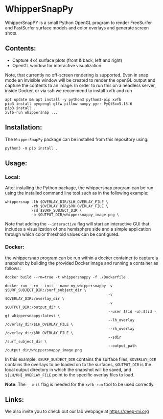 # WhipperSnapPy

WhipperSnapPY is a small Python OpenGL program to render FreeSurfer and 
FastSurfer surface models and color overlays and generate screen shots.

## Contents:

- Capture 4x4 surface plots (front & back, left and right)
- OpenGL window for interactive visualization

Note, that currently no off-screen rendering is supported. Even in snap 
mode an invisible window will be created to render the openGL output
and capture the contents to an image. In order to run this on a headless
server, inside Docker, or via ssh we recommend to install xvfb and run

```
apt update && apt install -y python3 python3-pip xvfb
pip3 install pyopengl glfw pillow numpy pyrr PyQt5==5.15.6
pip3 install .
xvfb-run whippersnap ...
```

## Installation:

The `WhipperSnapPy` package can be installed from this repository using:
```
python3 -m pip install .
```

## Usage:

### Local:

After installing the Python package, the whippersnap program can be run using
the installed command line tool such as in the following example:
```
whippersnap -lh $OVERLAY_DIR/$LH_OVERLAY_FILE \
            -rh $OVERLAY_DIR/$RH_OVERLAY_FILE \
            -sd $SURF_SUBJECT_DIR \
            -o $OUTPUT_DIR/whippersnappy_image.png \
```

Note that adding the `--interactive` flag will start an interactive GUI that
includes a visualization of one hemisphere side and a simple application through
which color threshold values can be configured.

### Docker:

the whippersnap program can be run within a docker container to capture
a snapshot by building the provided Docker image and running a container as
follows:
```
docker build --rm=true -t whippersnappy -f ./Dockerfile .
```
```
docker run --rm --init --name my_whippersnappy -v $SURF_SUBJECT_DIR:/surf_subject_dir \
                                               -v $OVERLAY_DIR:/overlay_dir \
                                               -v $OUTPUT_DIR:/output_dir \
                                               --user $(id -u):$(id -g) whippersnappy:latest \
                                               --lh_overlay /overlay_dir/$LH_OVERLAY_FILE \
                                               --rh_overlay /overlay_dir/$RH_OVERLAY_FILE \
                                               --sdir /surf_subject_dir \
                                               --output_path /output_dir/whippersnappy_image.png
```

In this example: `$SURF_SUBJECT_DIR` contains the surface files, `$OVERLAY_DIR` contains the overlays to be loaded on to the surfaces, `$OUTPUT_DIR` is the local output directory in which the snapshot will be saved, and `${LH/RH}_OVERLAY_FILE` point to the specific overlay files to load.

**Note:** The `--init` flag is needed for the `xvfb-run` tool to be used correctly.

## Links:

We also invite you to check out our lab webpage at https://deep-mi.org
